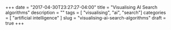 +++
date        = "2017-04-30T23:27:27-04:00"
title       = "Visualising AI Search algorithms"
description = ""
tags        = [ "visualising", "ai", "search"]
categories  = [ "artificial intelligence" ]
slug        = "visualising-ai-search-algorithms"
draft       = true
+++
